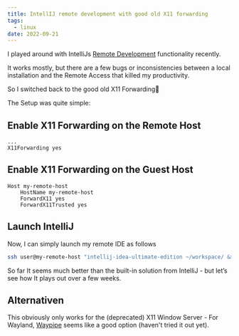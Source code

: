 ```yaml
---
title: IntellIJ remote development with good old X11 forwarding
tags:
  - linux
date: 2022-09-21
---
```


I played around with IntelliJs [Remote Development](https://www.jetbrains.com/remote-development/) functionality recently.

It works mostly, but there are a few bugs or inconsistencies between a local installation and the Remote Access that killed my productivity.

So I switched back to the good old X11 Forwarding🙂

The Setup was quite simple:

## Enable X11 Forwarding on the Remote Host

```Plain
...
X11Forwarding yes
```

## Enable X11 Forwarding on the Guest Host

```Plain
Host my-remote-host
    HostName my-remote-host
    ForwardX11 yes
    ForwardX11Trusted yes
```

## Launch IntelliJ

Now, I can simply launch my remote IDE as follows

```Bash
ssh user@my-remote-host "intellij-idea-ultimate-edition ~/workspace/ &>/dev/null"
```

So far It seems much better than the built-in solution from IntelliJ - but let’s see how It plays out over a few weeks.

## Alternativen

This obviously only works for the (deprecated) X11 Window Server - For Wayland, [Waypipe](https://gitlab.freedesktop.org/mstoeckl/waypipe/) seems like a good option (haven't tried it out yet).
